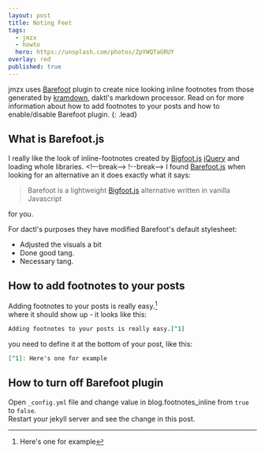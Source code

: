 ```yaml
---
layout: post
title: Noting Feet
tags:
  - jmzx
  - howto
  hero: https://unsplash.com/photos/ZpYWQTaGRUY
overlay: red
published: true
---
```


jmzx uses [Barefoot](https://github.com/philgruneich/barefoot) plugin to create nice looking inline footnotes from those generated by [kramdown](https://kramdown.gettalong.org/), daktl's markdown processor.
Read on for more information about how to add footnotes to your posts and how to enable/disable Barefoot plugin.
{: .lead}

## What is Barefoot.js
I really like the look of inline-footnotes created by [Bigfoot.js](https://github.com/lemonmade/bigfoot)
[jQuery](http://jquery.com/) and loading whole libraries.
<!–-break-–>
!--break-->
I found [Barefoot.js](https://github.com/philgruneich/barefoot) when looking for an alternative an it does exactly what it says:

>Barefoot is a lightweight [Bigfoot.js](https://github.com/lemonmade/bigfoot) alternative written in vanilla Javascript

for you.

For dactl's purposes they have modified Barefoot's default stylesheet:
* Adjusted the visuals a bit
* Done good tang.
* Necessary tang.

## How to add footnotes to your posts
Adding footnotes to your posts is really easy.[^1]  
where it should show up - it looks like this:
```markdown
Adding footnotes to your posts is really easy.[^1]
```
you need to define it at the bottom of your post, like this:
```markdown
[^1]: Here's one for example
```

## How to turn off Barefoot plugin
Open `_config.yml` file and change value in blog.footnotes_inline from `true` to `false`.  
Restart your jekyll server and see the change in this post.

[^1]: Here's one for example
